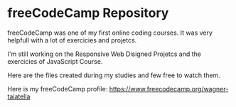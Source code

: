 # freeCodeCamp Repository

freeCodeCamp was one of my first online coding courses. It was very helpfull with a lot of exercicies and projetcs.

I'm still working on the Responsive Web Disigned Projetcs and the exercicies of JavaScript Course.

Here are the files created during my studies and few free to watch them.

Here is my freeCodeCamp profile:
https://www.freecodecamp.org/wagner-taiatella
